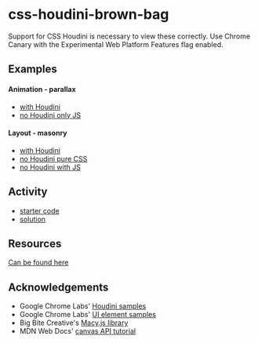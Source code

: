 # css-houdini-brown-bag

Support for CSS Houdini is necessary to view these correctly. Use Chrome Canary with the Experimental Web Platform Features flag enabled.

## Examples
#### Animation - parallax
- [with Houdini](https://catherinephamiss.github.io/css-houdini-brown-bag/examples/animation%20-%20parallax/parallax%20-%20with%20houdini/)
- [no Houdini only JS](https://catherinephamiss.github.io/css-houdini-brown-bag/examples/animation%20-%20parallax/parallax%20-%20no%20houdini/)

#### Layout - masonry
- [with Houdini](https://catherinephamiss.github.io/css-houdini-brown-bag/examples/layout%20-%20masonry/masonry%20-%20with%20houdini/)
- [no Houdini pure CSS](https://catherinephamiss.github.io/css-houdini-brown-bag/examples/layout%20-%20masonry/masonry%20-%20no%20houdini%20pure%20css/)
- [no Houdini with JS](https://catherinephamiss.github.io/css-houdini-brown-bag/examples/layout%20-%20masonry/masonry%20-%20no%20houdini%20with%20js/)

## Activity
- [starter code](https://catherinephamiss.github.io/css-houdini-brown-bag/activity/starter/)
- [solution](https://catherinephamiss.github.io/css-houdini-brown-bag/activity/solution/)

## Resources
[Can be found here](https://github.com/CSSHoudini/awesome-css-houdini)

## Acknowledgements
- Google Chrome Labs' [Houdini samples](https://github.com/GoogleChromeLabs/houdini-samples)
- Google Chrome Labs' [UI element samples](https://github.com/GoogleChromeLabs/ui-element-samples)
- Big Bite Creative's [Macy.js library](https://github.com/bigbite/macy.js)
- MDN Web Docs' [canvas API tutorial](https://developer.mozilla.org/en-US/docs/Web/API/Canvas_API/Tutorial)